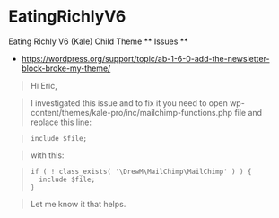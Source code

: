 # EatingRichlyV6
Eating Richly V6 (Kale) Child Theme
** Issues **
- https://wordpress.org/support/topic/ab-1-6-0-add-the-newsletter-block-broke-my-theme/
>Hi Eric, 

>I investigated this issue and to fix it you need to open wp-content/themes/kale-pro/inc/mailchimp-functions.php file and replace this line:

>`include $file;`

>with this:

>```
>if ( ! class_exists( '\DrewM\MailChimp\MailChimp' ) ) {
>	include $file;
>}
>```

>Let me know it that helps.
